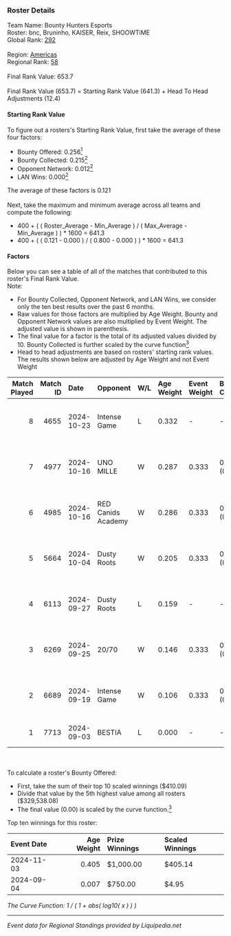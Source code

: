 ### Roster Details<br />
Team Name: Bounty Hunters Esports<br />
Roster: bnc, Bruninho, KAISER, Reix, SHOOWTiME<br />
Global Rank: [292](../standings_global.md)<br />
<br />
Region: [Americas]( ../standings_americas.md)<br />
Regional Rank: [58]( ../standings_americas.md)<br />
<br />
Final Rank Value:  653.7<br />
<br />
Final Rank Value (653.7) = Starting Rank Value (641.3) + Head To Head Adjustments (12.4)<br />

#### Starting Rank Value<br />
To figure out a rosters's Starting Rank Value, first take the average of these four factors:<br />
- Bounty Offered: 0.256[<sup>1</sup>](#table2)
- Bounty Collected: 0.215[<sup>2</sup>](#table1)
- Opponent Network: 0.012[<sup>2</sup>](#table1)
- LAN Wins: 0.000[<sup>2</sup>](#table1)

The average of these factors is 0.121<br />
<br />
Next, take the maximum and minimum average across all teams and compute the following:<br />
- 400 + ( ( Roster_Average - Min_Average ) / ( Max_Average - Min_Average ) ) * 1600 = 641.3
- 400 + ( ( 0.121 - 0.000 ) / ( 0.800 - 0.000 ) ) * 1600 = 641.3


#### Factors<br />
Below you can see a table of all of the matches that contributed to this roster's Final Rank Value.<br />
Note:<br />

- For Bounty Collected, Opponent Network, and LAN Wins, we consider only the ten best results over the past 6 months.
- Raw values for those factors are multiplied by Age Weight. Bounty and Opponent Network values are also multiplied by Event Weight. The adjusted value is shown in parenthesis.
- The final value for a factor is the total of its adjusted values divided by 10. Bounty Collected is further scaled by the curve function[<sup>3</sup>](#curveFunction)
- Head to head adjustments are based on rosters' starting rank values. The results shown below are adjusted by Age Weight and not Event Weight
<span id="table1"></span><br />


| Match Played | Match ID | Date       | Opponent           | W/L | Age Weight | Event Weight | Bounty Collected | Opponent Network | LAN Wins  | H2H Adj. | Roster                                 |
| -: | -: | :- | :- | :- | :- | :- | :- | :- | :- | -: | :- |
|            8 |     4655 | 2024-10-23 | Intense Game       | L   | 0.332      | -            | -                | -                | -         |    -5.18 | bnc, Bruninho, KAISER, Reix, SHOOWTiME |
|            7 |     4977 | 2024-10-16 | UNO MILLE          | W   | 0.287      | 0.333        | 0.010 (0.001)    | 0.522 (0.050)    | 0 (0.000) |     5.53 | bnc, Bruninho, KAISER, Reix, SHOOWTiME |
|            6 |     4985 | 2024-10-16 | RED Canids Academy | W   | 0.286      | 0.333        | 0.005 (0.000)    | 0.236 (0.023)    | 0 (0.000) |     5.03 | bnc, Bruninho, KAISER, Reix, SHOOWTiME |
|            5 |     5664 | 2024-10-04 | Dusty Roots        | W   | 0.205      | 0.333        | 0.009 (0.001)    | 0.366 (0.025)    | 0 (0.000) |     4.45 | bnc, Bruninho, KAISER, Reix, SHOOWTiME |
|            4 |     6113 | 2024-09-27 | Dusty Roots        | L   | 0.159      | -            | -                | -                | -         |    -1.54 | bnc, Bruninho, KAISER, Reix, SHOOWTiME |
|            3 |     6269 | 2024-09-25 | 20/70              | W   | 0.146      | 0.333        | 0.001 (0.000)    | 0.286 (0.014)    | 0 (0.000) |     2.36 | bnc, Bruninho, KAISER, Reix, SHOOWTiME |
|            2 |     6689 | 2024-09-19 | Intense Game       | W   | 0.106      | 0.333        | 0.003 (0.000)    | 0.192 (0.007)    | 0 (0.000) |     1.77 | bnc, Bruninho, KAISER, Reix, SHOOWTiME |
|            1 |     7713 | 2024-09-03 | BESTIA             | L   | 0.000      | -            | -                | -                | -         |     0.00 | bnc, KAISER, piriajr, Reix, SHOOWTiME  |

<br />
<span id="table2"></span><br />
To calculate a roster's Bounty Offered:<br />

- First, take the sum of their top 10 scaled winnings ($410.09)
- Divide that value by the 5th highest value among all rosters ($329,538.08)
- The final value (0.00) is scaled by the curve function.[<sup>3</sup>](#curveFunction)

Top ten winnings for this roster:<br />

| Event Date | Age Weight | Prize Winnings | Scaled Winnings |
| :- | -: | :- | :- |
| 2024-11-03 |      0.405 | $1,000.00      | $405.14         |
| 2024-09-04 |      0.007 | $750.00        | $4.95           |


<span id="curveFunction"></span>_The Curve Function: 1 / ( 1 + abs( log10( x ) ) )_<br />

---
_Event data for Regional Standings provided by Liquipedia.net_<br />
